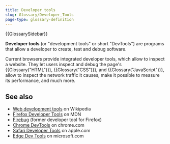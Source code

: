 ```yaml
---
title: Developer tools
slug: Glossary/Developer_Tools
page-type: glossary-definition
---
```


{{GlossarySidebar}}

**Developer tools** (or "development tools" or short "DevTools") are programs that allow a developer to create, test and debug software.

Current browsers provide integrated developer tools, which allow to inspect a website. They let users inspect and debug the page's {{Glossary("HTML")}}, {{Glossary("CSS")}}, and {{Glossary("JavaScript")}}, allow to inspect the network traffic it causes, make it possible to measure its performance, and much more.

## See also

- [Web development tools](https://en.wikipedia.org/wiki/Web_development_tools) on Wikipedia
- [Firefox Developer Tools](https://firefox-source-docs.mozilla.org/devtools-user/index.html) on MDN
- [Firebug](https://getfirebug.com/) (former developer tool for Firefox)
- [Chrome DevTools](https://developer.chrome.com/docs/devtools/) on chrome.com
- [Safari Developer Tools](https://support.apple.com/en-gb/guide/safari-developer/dev073038698/mac) on apple.com
- [Edge Dev Tools](https://learn.microsoft.com/en-us/archive/microsoft-edge/legacy/developer/) on microsoft.com
